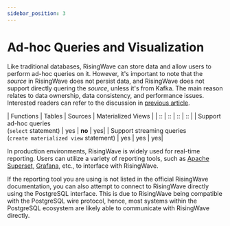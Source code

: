 ```yaml
---
sidebar_position: 3
---
```


# Ad-hoc Queries and Visualization

Like traditional databases, RisingWave can store data and allow users to perform ad-hoc queries on it. However, it's important to note that the _source_ in RisingWave does not persist data, and RisingWave does not support directly quering the _source_, unless it's from Kafka. The main reason relates to data ownership, data consistency, and performance issues. Interested readers can refer to the discussion in [previous article](../basics/ingestion).

| Functions | Tables | Sources | Materialized Views |
| :: | :: | :: | :: |
| Support ad-hoc queries<br />(`select` statement)    | yes       | **no** | yes|
| Support streaming queries<br />(`create materialized view` statement)   | yes        | yes | yes|


In production environments, RisingWave is widely used for real-time reporting. Users can utilize a variety of reporting tools, such as [Apache Superset](https://docs.risingwave.com/docs/current/superset-integration/), [Grafana](https://docs.risingwave.com/docs/current/grafana-integration/), etc., to interface with RisingWave.

If the reporting tool you are using is not listed in the official RisingWave documentation, you can also attempt to connect to RisingWave directly using the PostgreSQL interface. This is due to RisingWave being compatible with the PostgreSQL wire protocol, hence, most systems within the PostgreSQL ecosystem are likely able to communicate with RisingWave directly.